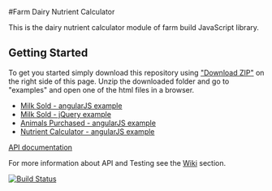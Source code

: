#Farm Dairy Nutrient Calculator

This is the dairy nutrient calculator module of farm build JavaScript library.


## Getting Started

To get you started simply download this repository using <a href="https://github.com/SpatialVision/farm-build-nutrient-calculator/archive/master.zip" target="_blank">"Download ZIP"</a> on the right side of this page. Unzip the downloaded folder and go to "examples" and open one of the html files in a browser.

* <a href="https://rawgit.com/FarmBuild/farmbuild-dairy-nutrient-calculator/master/examples/angularjs/milk-sold/index.html" target="_blank">Milk Sold - angularJS example</a>
* <a href="https://rawgit.com/FarmBuild/farmbuild-dairy-nutrient-calculator/master/examples/jquery/milk-sold/index.html" target="_blank">Milk Sold - jQuery example</a>
* <a href="https://rawgit.com/FarmBuild/farmbuild-dairy-nutrient-calculator/master/examples/angularjs/animals-purchased/index.html" target="_blank">Animals Purchased - angularJS example</a>
* <a href="https://rawgit.com/FarmBuild/farmbuild-dairy-nutrient-calculator/master/examples/angularjs/index.html" target="_blank">Nutrient Calculator - angularJS example</a>

<a href="https://rawgit.com/FarmBuild/farmbuild-dairy-nutrient-calculator/master/docs/farmbuild-dairy-nutrient-calculator/0.0.7/index.html" target="_blank">API documentation</a>


For more information about API and Testing see the [Wiki](https://github.com/SpatialVision/farm-build-nutrient-calculator/wiki) section.

[![Build Status](https://travis-ci.org/FarmBuild/farmbuild-dairy-nutrient-calculator.svg?branch=master)](https://travis-ci.org/FarmBuild/farmbuild-dairy-nutrient-calculator)
